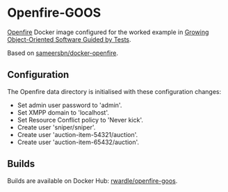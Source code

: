 # Openfire-GOOS

[Openfire](http://www.igniterealtime.org/projects/openfire) Docker image configured for the worked example in [Growing Object-Oriented Software Guided by Tests](http://www.growing-object-oriented-software.com).

Based on [sameersbn/docker-openfire](https://github.com/sameersbn/docker-openfire).

## Configuration

The Openfire data directory is initialised with these configuration changes:

* Set admin user password to 'admin'.
* Set XMPP domain to 'localhost'.
* Set Resource Conflict policy to 'Never kick'.
* Create user 'sniper/sniper'.
* Create user 'auction-item-54321/auction'.
* Create user 'auction-item-65432/auction'.

## Builds

Builds are available on Docker Hub: [rwardle/openfire-goos](https://hub.docker.com/r/rwardle/openfire-goos).